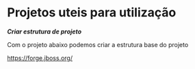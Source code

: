 # Projetos uteis para utilização

***Criar estrutura de projeto***

Com o projeto abaixo podemos criar a estrutura base do projeto

https://forge.jboss.org/
